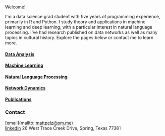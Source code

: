    
   <br>

Welcome! 

I'm a data science grad student with five years of programming experience, primarily in R and Python. I study theory and applications in machine learning and deep learning, with a particular interest in natural language processing. I've had research published on data networks as well as many topics in cultural history. Explore the pages below or contact me to learn more.

#### [Data Analysis](https://www.pelzma.io/analysis.html)
#### [Machine Learning](https://www.pelzma.io/ml.html)
#### [Natural Language Processing](https://www.pelzma.io/nlp.html)
#### [Network Dynamics](https://www.pelzma.io/dynamics.html)
#### [Publications](https://www.pelzma.io/pubs.html)

### Contact 
[email](mailto: mattpelz@pm.me)  
[linkedin](https://www.linkedin.com/in/pelzm/)
26 West Trace Creek Drive, Spring, Texas 77381 
